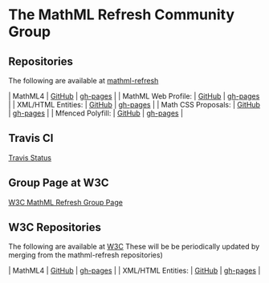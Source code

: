 # The MathML Refresh Community Group

## Repositories

The following are available at 
[mathml-refresh](https://github.com/mathml-refresh)


 | MathML4             | [GitHub](https://github.com/mathml-refresh/mathml)               | [gh-pages](mathml)               |
 | MathML Web Profile: | [GitHub](https://github.com/mathml-refresh/mathml-web-profile)   | [gh-pages](mathml-web-profile)   |
 | XML/HTML Entities:  | [GitHub](https://github.com/mathml-refresh/xml-entities)         | [gh-pages](xml-entities)         |
 | Math CSS Proposals: | [GitHub](https://github.com/mathml-refresh/mathml-css-proposals) | [gh-pages](mathml-css-proposals) |
 | Mfenced Polyfill:   | [GitHub](https://github.com/mathml-refresh/mfenced-polyfill)     | [gh-pages](mfenced-polyfill)     |

## Travis CI

[Travis Status](https://travis-ci.org/mathml-refresh)


## Group Page at W3C

[W3C MathML Refresh Group Page](https://www.w3.org/community/mathml4/)

## W3C Repositories

The following are available at 
[W3C](https://github.com/w3c) These will be be periodically updated by merging from the mathml-refresh repositories)

 | MathML4             | [GitHub](https://github.com/w3c/mathml)               | [gh-pages](https://w3c.github.io/mathml)               |
 | XML/HTML Entities:  | [GitHub](https://github.com/w3c/xml-entities)         | [gh-pages](https://w3c.github.io/xml-entities)         |

